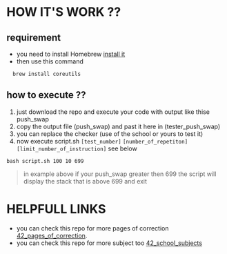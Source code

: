 # HOW IT'S WORK ??
## requirement
  - you need to install Homebrew [install it](https://github.com/kube/42homebrew)
  - then use this command
  ```Shell
    brew install coreutils
  ```
## how to execute ??
  1. just download the repo and execute your code with output like thise push_swap
  2. copy the output file (push_swap) and past it here in (tester_push_swap)
  3. you can replace the checker (use of the school or yours to test it)
  4. now execute script.sh `[test_number]` `[number_of_repetiton]` `[limit_number_of_instruction]` see below
  ```Shell
  bash script.sh 100 10 699
  ```
  > in example above if your push_swap greater then 699 the script will display the stack that is above 699 and exit
 # HELPFULL LINKS 
  - you can check this repo for more pages of correction [42_pages_of_correction](https://github.com/mharriso/school21-checklists).
  - you can check this repo for more subject too [42_school_subjects](https://github.com/Binary-Hackers/42_Subjects)
